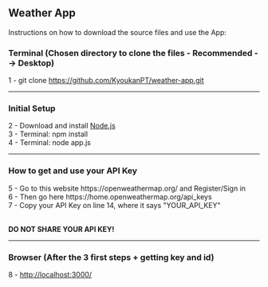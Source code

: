 <h2>Weather App</h2>

<p>Instructions on how to download the source files and use the App: </p>

<h3>Terminal (Chosen directory to clone the files - Recommended --> Desktop)</h3>

1 - git clone https://github.com/KyoukanPT/weather-app.git

<hr>

<h3>Initial Setup</h3>

2 - Download and install <a href="https://nodejs.org/en/download"> Node.js </a> <br>
3 - Terminal: npm install<br>
4 - Terminal: node app.js

<hr>

<h3>How to get and use your API Key</h3>
5 - Go to this website https://openweathermap.org/ and Register/Sign in<br>
6 - Then go here https://home.openweathermap.org/api_keys<br>
7 - Copy your API Key on line 14, where it says "YOUR_API_KEY"<br><br>

<strong>DO NOT SHARE YOUR API KEY!</strong>

<hr>

<h3>Browser (After the 3 first steps + getting key and id)</h3>
8 - <a href="http://localhost:3000/">http://localhost:3000/</a>
